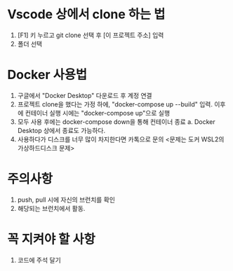 # Vscode 상에서 clone 하는 법

1. [F1] 키 누르고 git clone 선택 후 [이 프로젝트 주소] 입력
2. 폴더 선택

# Docker 사용법

1. 구글에서 "Docker Desktop" 다운로드 후 계정 연결
2. 프로젝트 clone을 했다는 가정 하에, "docker-compose up --build" 입력. 이후에 컨테이너 실행 시에는 "docker-compose up"으로 실행
3. 모두 사용 후에는 docker-compose down을 통해 컨테이너 종료
   a. Docker Desktop 상에서 종료도 가능하다.
4. 사용하다가 디스크를 너무 많이 차지한다면 카톡으로 문의 <문제는 도커 WSL2의 가상하드디스크 문제>

# 주의사항

1. push, pull 시에 자신의 브런치를 확인
2. 해당되는 브런치에서 활동.

# 꼭 지켜야 할 사항

1. 코드에 주석 달기
